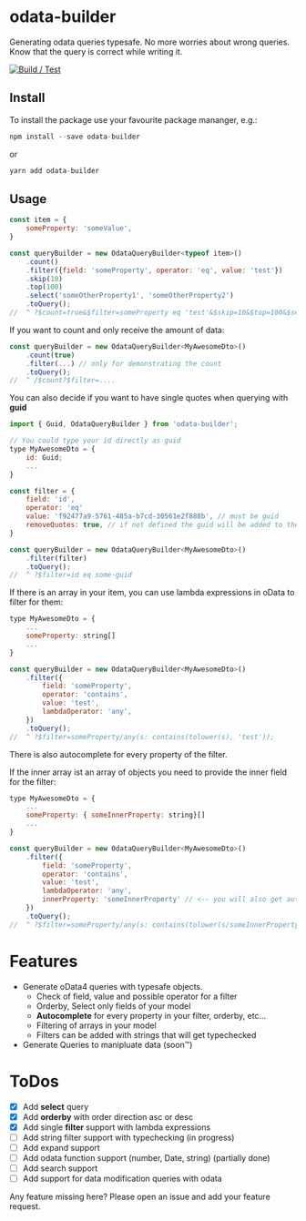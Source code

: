# odata-builder
Generating odata queries typesafe. No more worries about wrong queries. Know that the query is correct while writing it.

[![Build / Test](https://github.com/nbyx/odata-builder/actions/workflows/build-and-test.yml/badge.svg)](https://github.com/nbyx/odata-builder/actions/workflows/build-and-test.yml)

## Install
To install the package use your favourite package mananger, e.g.:

```javascript
npm install --save odata-builder
```
or
```javascript
yarn add odata-builder
```
## Usage
```javascript
const item = {
    someProperty: 'someValue',
}

const queryBuilder = new OdataQueryBuilder<typeof item>()
    .count()
    .filter({field: 'someProperty', operator: 'eq', value: 'test'})
    .skip(10)
    .top(100)
    .select('someOtherProperty1', 'someOtherProperty2')
    .toQuery();
//  ^ ?$count=true&$filter=someProperty eq 'test'&$skip=10&$top=100&$select=someOtherProperty1, someOtherProperty2
```
If you want to count and only receive the amount of data:

```javascript
const queryBuilder = new OdataQueryBuilder<MyAwesomeDto>()
    .count(true)
    .filter(...) // only for demonstrating the count
    .toQuery();
//  ^ /$count?$filter=....
```

You can also decide if you want to have single quotes when querying with **guid**

```javascript
import { Guid, OdataQueryBuilder } from 'odata-builder';

// You could type your id directly as guid
type MyAwesomeDto = {
    id: Guid;
    ...
}

const filter = {
    field: 'id',
    operator: 'eq'
    value: 'f92477a9-5761-485a-b7cd-30561e2f888b', // must be guid
    removeQuotes: true, // if not defined the guid will be added to the query with single quotes
}

const queryBuilder = new OdataQueryBuilder<MyAwesomeDto>()
    .filter(filter)
    .toQuery();
//  ^ ?$filter=id eq some-guid

```

If there is an array in your item, you can use lambda expressions in oData to filter for them:

```javascript
type MyAwesomeDto = {
    ...
    someProperty: string[]
    ...
}

const queryBuilder = new OdataQueryBuilder<MyAwesomeDto>()
    .filter({
        field: 'someProperty',
        operator: 'contains',
        value: 'test',
        lambdaOperator: 'any',
    })
    .toQuery();
//  ^ ?$filter=someProperty/any(s: contains(tolower(s), 'test'));
```

There is also autocomplete for every property of the filter.

If the inner array ist an array of objects you need to provide the inner field for the filter:

```javascript
type MyAwesomeDto = {
    ...
    someProperty: { someInnerProperty: string}[]
    ...
}

const queryBuilder = new OdataQueryBuilder<MyAwesomeDto>()
    .filter({
        field: 'someProperty',
        operator: 'contains',
        value: 'test',
        lambdaOperator: 'any',
        innerProperty: 'someInnerProperty' // <-- you will also get autocomplete for this property
    })
    .toQuery();
//  ^ ?$filter=someProperty/any(s: contains(tolower(s/someInnerProperty), 'test'));

```

# Features
* Generate oData4 queries with typesafe objects.
    * Check of field, value and possible operator for a filter
    * Orderby, Select only fields of your model
    * **Autocomplete** for every property in your filter, orderby, etc...
    * Filtering of arrays in your model
    * Filters can be added with strings that will get typechecked
* Generate Queries to manipluate data (soon™)
# ToDos
- [x] Add **select** query
- [x] Add **orderby** with order direction asc or desc
- [x] Add single **filter** support with lambda expressions
- [ ] Add string filter support with typechecking (in progress)
- [ ] Add expand support
- [ ] Add odata function support (number, Date, string) (partially done)
- [ ] Add search support
- [ ] Add support for data modification queries with odata 

Any feature missing here? Please open an issue and add your feature request.

